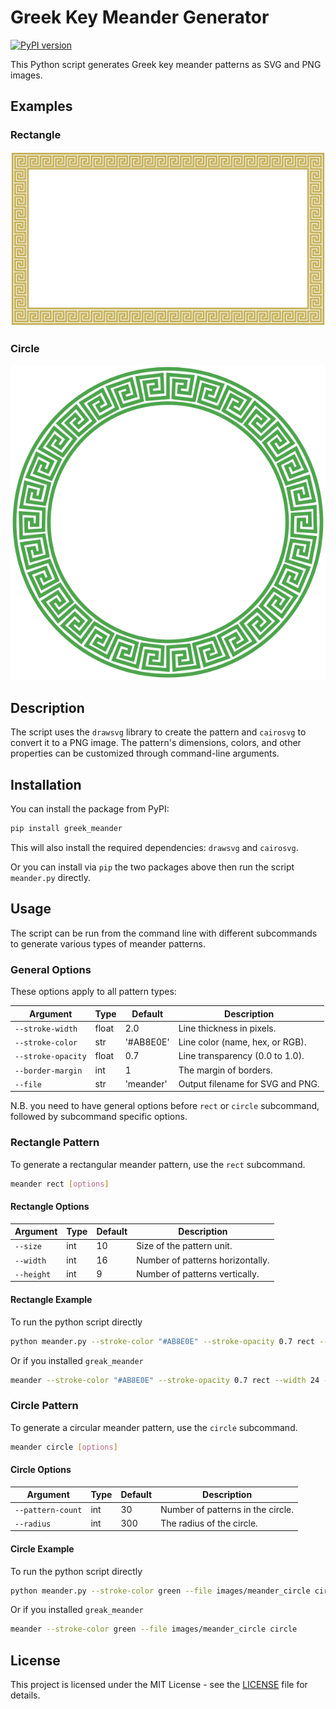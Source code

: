 # Greek Key Meander Generator

[![PyPI version](https://badge.fury.io/py/greek-meander.svg)](https://badge.fury.io/py/greek-meander)

This Python script generates Greek key meander patterns as SVG and PNG images.

## Examples

### Rectangle

![Meander Rectangle](https://raw.githubusercontent.com/bingqiao/greek_meander/refs/heads/master/images/meander_rectangle.png)

### Circle

![Meander Circle](https://raw.githubusercontent.com/bingqiao/greek_meander/refs/heads/master/images/meander_circle.png)

## Description

The script uses the `drawsvg` library to create the pattern and `cairosvg` to convert it to a PNG image. The pattern's dimensions, colors, and other properties can be customized through command-line arguments.

## Installation

You can install the package from PyPI:

```bash
pip install greek_meander
```

This will also install the required dependencies: `drawsvg` and `cairosvg`.

Or you can install via `pip` the two packages above then run the script `meander.py` directly.

## Usage

The script can be run from the command line with different subcommands to generate various types of meander patterns.

### General Options

These options apply to all pattern types:

| Argument | Type | Default | Description |
|---|---|---|---|
| `--stroke-width` | float | 2.0 | Line thickness in pixels. |
| `--stroke-color` | str | '#AB8E0E' | Line color (name, hex, or RGB). |
| `--stroke-opacity`| float | 0.7 | Line transparency (0.0 to 1.0). |
| `--border-margin` | int | 1 | The margin of borders. |
| `--file` | str | 'meander' | Output filename for SVG and PNG. |

N.B. you need to have general options before `rect` or `circle` subcommand, followed by subcommand specific options.

### Rectangle Pattern

To generate a rectangular meander pattern, use the `rect` subcommand.

```bash
meander rect [options]
```

#### Rectangle Options

| Argument | Type | Default | Description |
|---|---|---|---|
| `--size` | int | 10 | Size of the pattern unit. |
| `--width` | int | 16 | Number of patterns horizontally. |
| `--height` | int | 9 | Number of patterns vertically. |

#### Rectangle Example

To run the python script directly

```bash
python meander.py --stroke-color "#AB8E0E" --stroke-opacity 0.7 rect --width 24 --height 13 --size 10
```

Or if you installed `greak_meander`

```bash
meander --stroke-color "#AB8E0E" --stroke-opacity 0.7 rect --width 24 --height 13 --size 10
```

### Circle Pattern

To generate a circular meander pattern, use the `circle` subcommand.

```bash
meander circle [options]
```

#### Circle Options

| Argument | Type | Default | Description |
|---|---|---|---|
| `--pattern-count` | int | 30 | Number of patterns in the circle. |
| `--radius` | int | 300 | The radius of the circle. |

#### Circle Example
To run the python script directly

```bash
python meander.py --stroke-color green --file images/meander_circle circle
```

Or if you installed `greak_meander`

```bash
meander --stroke-color green --file images/meander_circle circle
```

## License

This project is licensed under the MIT License - see the [LICENSE](LICENSE) file for details.